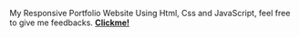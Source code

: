 My Responsive Portfolio Website Using Html, Css and JavaScript, feel free to give me feedbacks.
**[Clickme!](https://stevetanus.github.io)**
